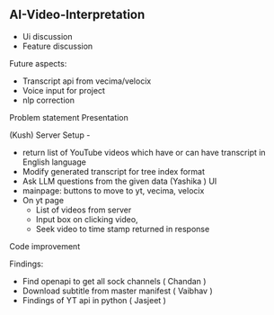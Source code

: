 ## AI-Video-Interpretation

- Ui discussion
- Feature discussion

Future aspects:

- Transcript api from vecima/velocix
- Voice input for project
- nlp correction

Problem statement
Presentation

(Kush)
Server Setup -

- return list of YouTube videos which have or can have transcript in English language
- Modify generated transcript for tree index format
- Ask LLM questions from the given data
  (Yashika )
  UI
- mainpage: buttons to move to yt, vecima, velocix
- On yt page
  - List of videos from server
  - Input box on clicking video,
  - Seek video to time stamp returned in response

Code improvement

Findings:

- Find openapi to get all sock channels ( Chandan )
- Download subtitle from master manifest ( Vaibhav )
- Findings of YT api in python ( Jasjeet )

